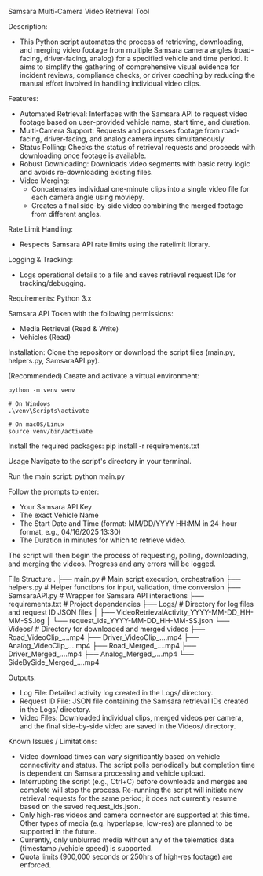 Samsara Multi-Camera Video Retrieval Tool

Description:
  - This Python script automates the process of retrieving, downloading, and merging video footage from multiple Samsara camera angles (road-facing, driver-facing, analog) for a specified vehicle and time period. It aims to simplify the gathering of comprehensive visual evidence for incident reviews, compliance checks, or driver coaching by reducing the manual effort involved in handling individual video clips.

Features:
  - Automated Retrieval: Interfaces with the Samsara API to request video footage based on user-provided vehicle name, start time, and duration.
  - Multi-Camera Support: Requests and processes footage from road-facing, driver-facing, and analog camera inputs simultaneously.
  - Status Polling: Checks the status of retrieval requests and proceeds with downloading once footage is available.
  - Robust Downloading: Downloads video segments with basic retry logic and avoids re-downloading existing files.
  - Video Merging:
    - Concatenates individual one-minute clips into a single video file for each camera angle using moviepy.
    - Creates a final side-by-side video combining the merged footage from different angles.

Rate Limit Handling: 
  - Respects Samsara API rate limits using the ratelimit library.

Logging & Tracking: 
  - Logs operational details to a file and saves retrieval request IDs for tracking/debugging.

Requirements: Python 3.x

Samsara API Token with the following permissions:
  - Media Retrieval (Read & Write)
  - Vehicles (Read)

Installation:
  Clone the repository or download the script files (main.py, helpers.py, SamsaraAPI.py).

  (Recommended) Create and activate a virtual environment:
  
    python -m venv venv
    
    # On Windows
    .\venv\Scripts\activate
    
    # On macOS/Linux
    source venv/bin/activate


Install the required packages:
  pip install -r requirements.txt

Usage
  Navigate to the script's directory in your terminal.

Run the main script:
  python main.py

Follow the prompts to enter:
- Your Samsara API Key
- The exact Vehicle Name
- The Start Date and Time (format: MM/DD/YYYY HH:MM in 24-hour format, e.g., 04/16/2025 13:30)
- The Duration in minutes for which to retrieve video.

The script will then begin the process of requesting, polling, downloading, and merging the videos. Progress and any errors will be logged.

File Structure
.
├── main.py             # Main script execution, orchestration
├── helpers.py          # Helper functions for input, validation, time conversion
├── SamsaraAPI.py       # Wrapper for Samsara API interactions
├── requirements.txt    # Project dependencies
├── Logs/               # Directory for log files and request ID JSON files
│   ├── VideoRetrievalActivity_YYYY-MM-DD_HH-MM-SS.log
│   └── request_ids_YYYY-MM-DD_HH-MM-SS.json
└── Videos/             # Directory for downloaded and merged videos
    ├── Road_VideoClip_....mp4
    ├── Driver_VideoClip_....mp4
    ├── Analog_VideoClip_....mp4
    ├── Road_Merged_....mp4
    ├── Driver_Merged_....mp4
    ├── Analog_Merged_....mp4
    └── SideBySide_Merged_....mp4

Outputs:
- Log File: Detailed activity log created in the Logs/ directory.
- Request ID File: JSON file containing the Samsara retrieval IDs created in the Logs/ directory.
- Video Files: Downloaded individual clips, merged videos per camera, and the final side-by-side video are saved in the Videos/ directory.


Known Issues / Limitations:
- Video download times can vary significantly based on vehicle connectivity and status. The script polls periodically but completion time is dependent on Samsara processing and vehicle upload.
- Interrupting the script (e.g., Ctrl+C) before downloads and merges are complete will stop the process. Re-running the script will initiate new retrieval requests for the same period; it does not currently resume based on the saved request_ids.json.
- Only high-res videos and camera connector are supported at this time. Other types of media (e.g. hyperlapse, low-res) are planned to be supported in the future.
- Currently, only unblurred media without any of the telematics data (timestamp /vehicle speed) is supported.
- Quota limits (900,000 seconds or 250hrs of high-res footage) are enforced.
